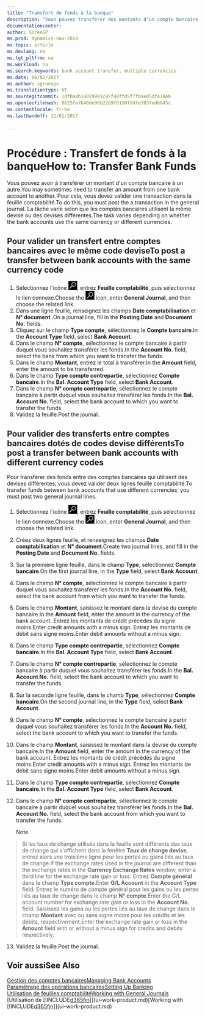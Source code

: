 ```yaml
---
title: "Transfert de fonds à la banque"
description: "Vous pouvez transférer des montants d'un compte bancaire à un autre, y compris dans différentes devises, en validant la transaction dans la feuille comptabilité."
documentationcenter: 
author: SorenGP
ms.prod: dynamics-nav-2018
ms.topic: article
ms.devlang: na
ms.tgt_pltfrm: na
ms.workload: na
ms.search.keywords: bank account transfer, multiple currencies
ms.date: 06/02/2017
ms.author: sgroespe
ms.translationtype: HT
ms.sourcegitcommit: 1dfba8b14019991c95f40ffd5f7fbaed5df414eb
ms.openlocfilehash: 8625fa7648de96b2269f6150f8dfe383fed6645c
ms.contentlocale: fr-be
ms.lasthandoff: 12/01/2017

---
```

# <a name="how-to-transfer-bank-funds"></a><span data-ttu-id="787fa-103">Procédure : Transfert de fonds à la banque</span><span class="sxs-lookup"><span data-stu-id="787fa-103">How to: Transfer Bank Funds</span></span>
<span data-ttu-id="787fa-104">Vous pouvez avoir à transférer un montant d'un compte bancaire à un autre.</span><span class="sxs-lookup"><span data-stu-id="787fa-104">You may sometimes need to transfer an amount from one bank account to another.</span></span> <span data-ttu-id="787fa-105">Pour cela, vous devez valider une transaction dans la feuille comptabilité.</span><span class="sxs-lookup"><span data-stu-id="787fa-105">To do this, you must post the a transaction in the general journal.</span></span> <span data-ttu-id="787fa-106">La tâche varie selon que les comptes bancaires utilisent la même devise ou des devises différentes.</span><span class="sxs-lookup"><span data-stu-id="787fa-106">The task varies depending on whether the bank accounts use the same currency or different currencies.</span></span>

## <a name="to-post-a-transfer-between-bank-accounts-with-the-same-currency-code"></a><span data-ttu-id="787fa-107">Pour valider un transfert entre comptes bancaires avec le même code devise</span><span class="sxs-lookup"><span data-stu-id="787fa-107">To post a transfer between bank accounts with the same currency code</span></span>
1. <span data-ttu-id="787fa-108">Sélectionnez l'icône ![Page ou état pour la recherche](media/ui-search/search_small.png "Page ou état pour la recherche"), entrez **Feuille comptabilité**, puis sélectionnez le lien connexe.</span><span class="sxs-lookup"><span data-stu-id="787fa-108">Choose the ![Search for Page or Report](media/ui-search/search_small.png "Search for Page or Report icon") icon, enter **General Journal**, and then choose the related link.</span></span>
2. <span data-ttu-id="787fa-109">Dans une ligne feuille, renseignez les champs **Date comptabilisation** et **N° document** .</span><span class="sxs-lookup"><span data-stu-id="787fa-109">On a journal line, fill in the **Posting Date** and **Document No.** fields.</span></span>
3. <span data-ttu-id="787fa-110">Cliquez sur le champ **Type compte**, sélectionnez le **Compte bancaire**.</span><span class="sxs-lookup"><span data-stu-id="787fa-110">In the **Account Type** field, select **Bank Account**.</span></span>
4. <span data-ttu-id="787fa-111">Dans le champ **N° compte**, sélectionnez le compte bancaire à partir duquel vous souhaitez transférer les fonds.</span><span class="sxs-lookup"><span data-stu-id="787fa-111">In the **Account No.** field, select the bank from which you want to transfer the funds.</span></span>
5. <span data-ttu-id="787fa-112">Dans le champ **Montant**, entrez le total à transférer.</span><span class="sxs-lookup"><span data-stu-id="787fa-112">In the **Amount** field, enter the amount to be transferred.</span></span>
6. <span data-ttu-id="787fa-113">Dans le champ **Type compte contrepartie**, sélectionnez **Compte bancaire**.</span><span class="sxs-lookup"><span data-stu-id="787fa-113">In the **Bal. Account Type** field, select **Bank Account**.</span></span>
7. <span data-ttu-id="787fa-114">Dans le champ **N° compte contrepartie**, sélectionnez le compte bancaire à partir duquel vous souhaitez transférer les fonds.</span><span class="sxs-lookup"><span data-stu-id="787fa-114">In the **Bal. Account No.** field, select the bank account to which you want to transfer the funds.</span></span>
8. <span data-ttu-id="787fa-115">Validez la feuille.</span><span class="sxs-lookup"><span data-stu-id="787fa-115">Post the journal.</span></span>

## <a name="to-post-a-transfer-between-bank-accounts-with-different-currency-codes"></a><span data-ttu-id="787fa-116">Pour valider des transferts entre comptes bancaires dotés de codes devise différents</span><span class="sxs-lookup"><span data-stu-id="787fa-116">To post a transfer between bank accounts with different currency codes</span></span>
<span data-ttu-id="787fa-117">Pour transférer des fonds entre des comptes bancaires qui utilisent des devises différentes, vous devez valider deux lignes feuille comptabilité.</span><span class="sxs-lookup"><span data-stu-id="787fa-117">To transfer funds between bank accounts that use different currencies, you must post two general journal lines.</span></span>

1. <span data-ttu-id="787fa-118">Sélectionnez l'icône ![Page ou état pour la recherche](media/ui-search/search_small.png "Page ou état pour la recherche"), entrez **Feuille comptabilité**, puis sélectionnez le lien connexe.</span><span class="sxs-lookup"><span data-stu-id="787fa-118">Choose the ![Search for Page or Report](media/ui-search/search_small.png "Search for Page or Report icon") icon, enter **General Journal**, and then choose the related link.</span></span>
2. <span data-ttu-id="787fa-119">Créez deux lignes feuille, et renseignez les champs **Date comptabilisation** et **N° document**.</span><span class="sxs-lookup"><span data-stu-id="787fa-119">Create two journal lines, and fill in the **Posting Date** and **Document No.** fields.</span></span>
3. <span data-ttu-id="787fa-120">Sur la première ligne feuille, dans le champ **Type**, sélectionnez **Compte bancaire**.</span><span class="sxs-lookup"><span data-stu-id="787fa-120">On the first journal line, in the **Type** field, select **Bank Account**.</span></span>
4. <span data-ttu-id="787fa-121">Dans le champ **N° compte**, sélectionnez le compte bancaire à partir duquel vous souhaitez transférer les fonds.</span><span class="sxs-lookup"><span data-stu-id="787fa-121">In the **Account No.** field, select the bank account from which you want to transfer the funds.</span></span>
5. <span data-ttu-id="787fa-122">Dans le champ **Montant**, saisissez le montant dans la devise du compte bancaire.</span><span class="sxs-lookup"><span data-stu-id="787fa-122">In the **Amount** field, enter the amount in the currency of the bank account.</span></span> <span data-ttu-id="787fa-123">Entrez les montants de crédit précédés du signe moins.</span><span class="sxs-lookup"><span data-stu-id="787fa-123">Enter credit amounts with a minus sign.</span></span> <span data-ttu-id="787fa-124">Entrez les montants de débit sans signe moins.</span><span class="sxs-lookup"><span data-stu-id="787fa-124">Enter debit amounts without a minus sign.</span></span>
6. <span data-ttu-id="787fa-125">Dans le champ **Type compte contrepartie**, sélectionnez **Compte bancaire**.</span><span class="sxs-lookup"><span data-stu-id="787fa-125">In the **Bal. Account Type** field, select **Bank Account**.</span></span>
7. <span data-ttu-id="787fa-126">Dans le champ **N° compte contrepartie**, sélectionnez le compte bancaire à partir duquel vous souhaitez transférer les fonds.</span><span class="sxs-lookup"><span data-stu-id="787fa-126">In the **Bal. Account No.** field, select the bank account to which you want to transfer the funds.</span></span>
8. <span data-ttu-id="787fa-127">Sur la seconde ligne feuille, dans le champ **Type**, sélectionnez **Compte bancaire**.</span><span class="sxs-lookup"><span data-stu-id="787fa-127">On the second journal line, in the **Type** field, select **Bank Account**.</span></span>
9. <span data-ttu-id="787fa-128">Dans le champ **N° compte**, sélectionnez le compte bancaire à partir duquel vous souhaitez transférer les fonds.</span><span class="sxs-lookup"><span data-stu-id="787fa-128">In the **Account No.** field, select the bank account to which you want to transfer the funds.</span></span>
10. <span data-ttu-id="787fa-129">Dans le champ **Montant**, saisissez le montant dans la devise du compte bancaire.</span><span class="sxs-lookup"><span data-stu-id="787fa-129">In the **Amount** field, enter the amount in the currency of the bank account.</span></span> <span data-ttu-id="787fa-130">Entrez les montants de crédit précédés du signe moins.</span><span class="sxs-lookup"><span data-stu-id="787fa-130">Enter credit amounts with a minus sign.</span></span> <span data-ttu-id="787fa-131">Entrez les montants de débit sans signe moins.</span><span class="sxs-lookup"><span data-stu-id="787fa-131">Enter debit amounts without a minus sign.</span></span>
11. <span data-ttu-id="787fa-132">Dans le champ **Type compte contrepartie**, sélectionnez **Compte bancaire**.</span><span class="sxs-lookup"><span data-stu-id="787fa-132">In the **Bal. Account Type** field, select **Bank Account**.</span></span>  
12. <span data-ttu-id="787fa-133">Dans le champ **N° compte contrepartie**, sélectionnez le compte bancaire à partir duquel vous souhaitez transférer les fonds.</span><span class="sxs-lookup"><span data-stu-id="787fa-133">In the **Bal. Account No.** field, select the bank account from which you want to transfer the funds.</span></span>

    > [!NOTE]  
>   <span data-ttu-id="787fa-134">Si les taux de change utilisés dans la feuille sont différents des taux de change qui s'affichent dans la fenêtre **Taux de change devise**, entrez alors une troisième ligne pour les pertes ou gains liés au taux de change.</span><span class="sxs-lookup"><span data-stu-id="787fa-134">If the exchange rates used in the journal are different than the exchange rates in the **Currency Exchange Rates** window, enter a third line for the exchange rate gain or loss.</span></span> <span data-ttu-id="787fa-135">Entrez **Compte général** dans le champ **Type compte**.</span><span class="sxs-lookup"><span data-stu-id="787fa-135">Enter **G/L Account** in the **Account Type** field.</span></span> <span data-ttu-id="787fa-136">Entrez le numéro de compte général pour les gains ou les pertes liés au taux de change dans le champ **N° compte**.</span><span class="sxs-lookup"><span data-stu-id="787fa-136">Enter the G/L account number for exchange rate gain or loss in the **Account No.** field.</span></span> <span data-ttu-id="787fa-137">Saisissez les gains ou les pertes liés au taux de change dans le champ **Montant** avec ou sans signe moins pour les crédits et les débits, respectivement.</span><span class="sxs-lookup"><span data-stu-id="787fa-137">Enter the exchange rate gain or loss in the **Amount** field with or without a minus sign for credits and debits respectively.</span></span>
13. <span data-ttu-id="787fa-138">Validez la feuille.</span><span class="sxs-lookup"><span data-stu-id="787fa-138">Post the journal.</span></span>

## <a name="see-also"></a><span data-ttu-id="787fa-139">Voir aussi</span><span class="sxs-lookup"><span data-stu-id="787fa-139">See Also</span></span>
[<span data-ttu-id="787fa-140">Gestion des comptes bancaires</span><span class="sxs-lookup"><span data-stu-id="787fa-140">Managing Bank Accounts</span></span>](bank-manage-bank-accounts.md)  
[<span data-ttu-id="787fa-141">Paramétrage des opérations bancaires</span><span class="sxs-lookup"><span data-stu-id="787fa-141">Setting Up Banking</span></span>](bank-setup-banking.md)  
[<span data-ttu-id="787fa-142">Utilisation de feuilles comptabilité</span><span class="sxs-lookup"><span data-stu-id="787fa-142">Working with General Journals</span></span>](ui-work-general-journals.md)  
<span data-ttu-id="787fa-143">[Utilisation de [!INCLUDE[d365fin](includes/d365fin_md.md)]](ui-work-product.md)</span><span class="sxs-lookup"><span data-stu-id="787fa-143">[Working with [!INCLUDE[d365fin](includes/d365fin_md.md)]](ui-work-product.md)</span></span>

